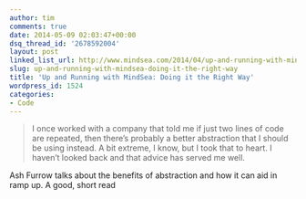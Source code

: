 ```yaml
---
author: tim
comments: true
date: 2014-05-09 02:03:47+00:00
dsq_thread_id: '2678592004'
layout: post
linked_list_url: http://www.mindsea.com/2014/04/up-and-running-with-mindsea-doing-it-the-right-way/
slug: up-and-running-with-mindsea-doing-it-the-right-way
title: 'Up and Running with MindSea: Doing it the Right Way'
wordpress_id: 1524
categories:
- Code
---
```


> I once worked with a company that told me if just two lines of code are
repeated, then there’s probably a better abstraction that I should be using
instead. A bit extreme, I know, but I took that to heart. I haven’t looked
back and that advice has served me well.

Ash Furrow talks about the benefits of abstraction and how it can aid in ramp
up. A good, short read
